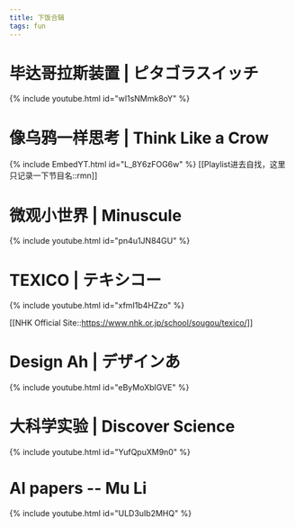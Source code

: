 ```yaml
---
title: 下饭合辑
tags: fun
---
```



# 毕达哥拉斯装置 | ピタゴラスイッチ

<!-- ![pswitch]({https://www.youtube.com/watch?v=wI1sNMmk8oY}) -->

{% include youtube.html id="wI1sNMmk8oY" %}

# 像乌鸦一样思考 | Think Like a Crow

<!-- ![crow]({https://www.youtube.com/watch?v=L_8Y6zFOG6w&list=PL_JzOPwZ4dRhs98g8Lm6kjEBnODvgi83l&index=6}) -->

{% include EmbedYT.html id="L_8Y6zFOG6w" %} [[Playlist进去自找，这里只记录一下节目名::rmn]]

# 微观小世界 | Minuscule

{% include youtube.html id="pn4u1JN84GU" %}

<!-- ![]({https://www.youtube.com/watch?v=pn4u1JN84GU&list=PLGA5VYAbDkwjpqWO6V2DF9bihd2rPJC7g&index=1}) -->


# TEXICO | テキシコー

<!-- ![]({https://www.youtube.com/watch?v=xfmI1b4HZzo}) -->
{% include youtube.html id="xfmI1b4HZzo" %}

[[NHK Official Site::https://www.nhk.or.jp/school/sougou/texico/]]

<!-- #### e.g. 路灯的传感器如果不装在背侧会发生什么？ -->

<!-- [[**频闪的闹鬼路灯**:<br> 如果传感器就装在灯下面，当周围变暗时路灯会点亮，对处于正下方传感器来说它感受到了足够的光强于是控制路灯熄灭，然后周遭立马变暗于是传感器又控制路灯点亮。。。进入死循环
::srs]] -->

# Design Ah | デザインあ

{% include youtube.html id="eByMoXbIGVE" %}

<!-- ![]({https://www.youtube.com/watch?v=eByMoXbIGVE&list=PLL5N4IYzRhsGI4Y04JFZfI9M9Z2fobwZM&index=1}) -->

# 大科学实验 | Discover Science

{% include youtube.html id="YufQpuXM9n0" %}

<!-- ![]({https://www.youtube.com/watch?v=YufQpuXM9n0&list=PLiMK5Oala1CC2HZPDY12IaPqogIef8ilz&index=2}) -->

<!-- thanks to https://github.com/jeffreytse/jekyll-spaceship  for embedding -->

# AI papers -- Mu Li

{% include youtube.html id="ULD3uIb2MHQ" %}

<!-- {% include iframe.html src="https://www.bilibili.com/video/BV1ih411J7Kz/?spm_id_from=333.999.0.0&vd_source=5fa20d143b90d6348681aea5797eff19" %} -->
<!-- # Sesame Street | 芝麻街

{% include iframe.html src="https://www.bilibili.com/video/BV1MT4y1F7WK" %}
 -->



